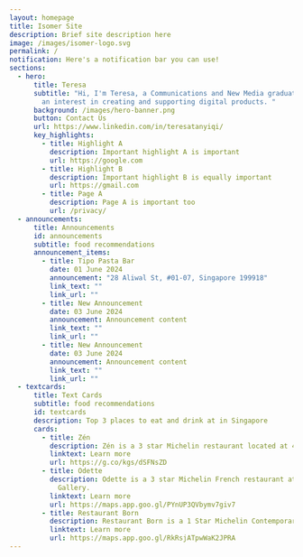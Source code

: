 ```yaml
---
layout: homepage
title: Isomer Site
description: Brief site description here
image: /images/isomer-logo.svg
permalink: /
notification: Here's a notification bar you can use!
sections:
  - hero:
      title: Teresa
      subtitle: "Hi, I'm Teresa, a Communications and New Media graduate from NUS with
        an interest in creating and supporting digital products. "
      background: /images/hero-banner.png
      button: Contact Us
      url: https://www.linkedin.com/in/teresatanyiqi/
      key_highlights:
        - title: Highlight A
          description: Important highlight A is important
          url: https://google.com
        - title: Highlight B
          description: Important highlight B is equally important
          url: https://gmail.com
        - title: Page A
          description: Page A is important too
          url: /privacy/
  - announcements:
      title: Announcements
      id: announcements
      subtitle: food recommendations
      announcement_items:
        - title: Tipo Pasta Bar
          date: 01 June 2024
          announcement: "28 Aliwal St, #01-07, Singapore 199918"
          link_text: ""
          link_url: ""
        - title: New Announcement
          date: 03 June 2024
          announcement: Announcement content
          link_text: ""
          link_url: ""
        - title: New Announcement
          date: 03 June 2024
          announcement: Announcement content
          link_text: ""
          link_url: ""
  - textcards:
      title: Text Cards
      subtitle: food recommendations
      id: textcards
      description: Top 3 places to eat and drink at in Singapore
      cards:
        - title: Zén
          description: Zén is a 3 star Michelin restaurant located at 41 Bukit Pasoh Road.
          linktext: Learn more
          url: https://g.co/kgs/dSFNsZD
        - title: Odette
          description: Odette is a 3 star Michelin French restaurant at the National
            Gallery.
          linktext: Learn more
          url: https://maps.app.goo.gl/PYnUP3QVbymv7giv7
        - title: Restaurant Born
          description: Restaurant Born is a 1 Star Michelin Contemporary restaurant.
          linktext: Learn more
          url: https://maps.app.goo.gl/RkRsjATpwWaK2JPRA
---
```

